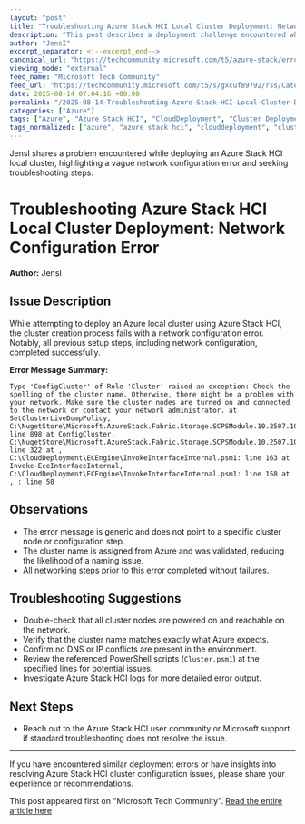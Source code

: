 ```yaml
---
layout: "post"
title: "Troubleshooting Azure Stack HCI Local Cluster Deployment: Network Configuration Error"
description: "This post describes a deployment challenge encountered while setting up an Azure local cluster on Stack HCI. The user receives a network configuration error during the cluster creation phase, despite earlier networking steps passing successfully. The error message references configuration file paths and PowerShell module lines, making diagnosis difficult."
author: "JensI"
excerpt_separator: <!--excerpt_end-->
canonical_url: "https://techcommunity.microsoft.com/t5/azure-stack/error-no-file/m-p/4443115#M277"
viewing_mode: "external"
feed_name: "Microsoft Tech Community"
feed_url: "https://techcommunity.microsoft.com/t5/s/gxcuf89792/rss/Category?category.id=Azure"
date: 2025-08-14 07:04:16 +00:00
permalink: "/2025-08-14-Troubleshooting-Azure-Stack-HCI-Local-Cluster-Deployment-Network-Configuration-Error.html"
categories: ["Azure"]
tags: ["Azure", "Azure Stack HCI", "CloudDeployment", "Cluster Deployment", "Cluster.psm1", "Community", "Deployment Error", "Hybrid Cloud", "Microsoft Azure", "Network Configuration", "PowerShell", "SCPSModule"]
tags_normalized: ["azure", "azure stack hci", "clouddeployment", "cluster deployment", "cluster dot psm1", "community", "deployment error", "hybrid cloud", "microsoft azure", "network configuration", "powershell", "scpsmodule"]
---
```


JensI shares a problem encountered while deploying an Azure Stack HCI local cluster, highlighting a vague network configuration error and seeking troubleshooting steps.<!--excerpt_end-->

# Troubleshooting Azure Stack HCI Local Cluster Deployment: Network Configuration Error

**Author:** JensI

## Issue Description

While attempting to deploy an Azure local cluster using Azure Stack HCI, the cluster creation process fails with a network configuration error. Notably, all previous setup steps, including network configuration, completed successfully.

**Error Message Summary:**

```
Type 'ConfigCluster' of Role 'Cluster' raised an exception: Check the spelling of the cluster name. Otherwise, there might be a problem with your network. Make sure the cluster nodes are turned on and connected to the network or contact your network administrator. at SetClusterLiveDumpPolicy, C:\NugetStore\Microsoft.AzureStack.Fabric.Storage.SCPSModule.10.2507.1001.1000\content\CloudDeployment\Classes\Cluster\Cluster.psm1: line 898 at ConfigCluster, C:\NugetStore\Microsoft.AzureStack.Fabric.Storage.SCPSModule.10.2507.1001.1000\content\CloudDeployment\Classes\Cluster\Cluster.psm1: line 322 at , C:\CloudDeployment\ECEngine\InvokeInterfaceInternal.psm1: line 163 at Invoke-EceInterfaceInternal, C:\CloudDeployment\ECEngine\InvokeInterfaceInternal.psm1: line 158 at , : line 50
```

## Observations

- The error message is generic and does not point to a specific cluster node or configuration step.
- The cluster name is assigned from Azure and was validated, reducing the likelihood of a naming issue.
- All networking steps prior to this error completed without failures.

## Troubleshooting Suggestions

- Double-check that all cluster nodes are powered on and reachable on the network.
- Verify that the cluster name matches exactly what Azure expects.
- Confirm no DNS or IP conflicts are present in the environment.
- Review the referenced PowerShell scripts (`Cluster.psm1`) at the specified lines for potential issues.
- Investigate Azure Stack HCI logs for more detailed error output.

## Next Steps

- Reach out to the Azure Stack HCI user community or Microsoft support if standard troubleshooting does not resolve the issue.

---

If you have encountered similar deployment errors or have insights into resolving Azure Stack HCI cluster configuration issues, please share your experience or recommendations.

This post appeared first on "Microsoft Tech Community". [Read the entire article here](https://techcommunity.microsoft.com/t5/azure-stack/error-no-file/m-p/4443115#M277)
